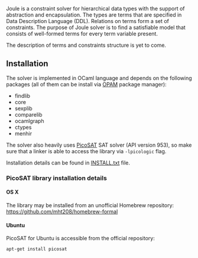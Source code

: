 Joule is a constraint solver for hierarchical data types with the support of abstraction and encapsulation.  The types are terms that are specified in Data Description Language (DDL).  Relations on terms form a set of constraints.  The purpose of Joule solver is to find a satisfiable model that consists of well-formed terms for every term variable present.

The description of terms and constraints structure is yet to come.

## Installation

The solver is implemented in OCaml language and depends on the following packages (all of them can be install via [OPAM](http://opam.ocaml.org/) package manager):

* findlib
* core
* sexplib
* comparelib
* ocamlgraph
* ctypes
* menhir

The solver also heavily uses [PicoSAT](http://fmv.jku.at/picosat/) SAT solver (API version 953), so make sure that a linker is able to access the library via `-lpicologic` flag.

Installation details can be found in
[INSTALL.txt](https://github.com/zayac/joule/blob/master/INSTALL.txt)
file.

### PicoSAT library installation details

#### OS X

The library may be installed from an unofficial Homebrew repository:
https://github.com/mht208/homebrew-formal

#### Ubuntu

PicoSAT for Ubuntu is accessible from the official repository:

```
apt-get install picosat
```